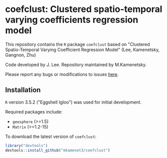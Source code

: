 # coefclust: Clustered spatio-temporal varying coefficients regression model

This repository contains the `R` package `coefclust` based on "Clustered
Spatio-Temporal Varying Coefficient Regression Model" (Lee, Kamenetsky, Gangnon, Zhu)

Code developed by J. Lee. Repository maintained by M.Kamenetsky.

Please report any bugs or modifications to issues
[here](https://github.com/mkamenet3/coefclust/issues).


## Installation

`R` version 3.5.2 ("Eggshell Igloo") was used for initial development.

Required packages include:

- `geosphere` (>=1.5)
- `Matrix` (>=1.2-15)


To download the latest version of `coefclust`:

```R
library("devtools")
devtools::install_github("mkamenet3/coefclust")
```
